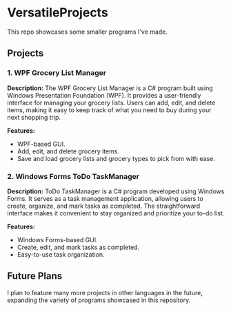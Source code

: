 # VersatileProjects
This repo showcases some smaller programs I've made.

## Projects

### 1. WPF Grocery List Manager

**Description:**
The WPF Grocery List Manager is a C# program built using Windows Presentation Foundation (WPF). It provides a user-friendly interface for managing your grocery lists. Users can add, edit, and delete items, making it easy to keep track of what you need to buy during your next shopping trip.

**Features:**
- WPF-based GUI.
- Add, edit, and delete grocery items.
- Save and load grocery lists and grocery types to pick from with ease.

### 2. Windows Forms ToDo TaskManager

**Description:**
ToDo TaskManager is a C# program developed using Windows Forms. It serves as a task management application, allowing users to create, organize, and mark tasks as completed. The straightforward interface makes it convenient to stay organized and prioritize your to-do list.

**Features:**
- Windows Forms-based GUI.
- Create, edit, and mark tasks as completed.
- Easy-to-use task organization.

## Future Plans

I plan to feature many more projects in other languages in the future, expanding the variety of programs showcased in this repository.
